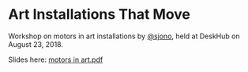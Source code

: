 # Art Installations That Move
Workshop on motors in art installations by [@sjono](https://github.com/sjono), held at DeskHub on August 23, 2018.

Slides here: [motors in art.pdf](motors%20in%20art.pdf)
